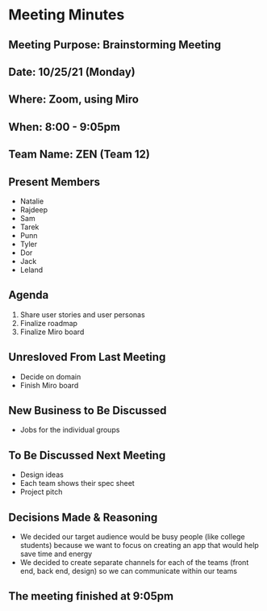 # Meeting Minutes
## Meeting Purpose: Brainstorming Meeting
## Date: 10/25/21 (Monday)
## Where: Zoom, using Miro
## When: 8:00 - 9:05pm
## Team Name: ZEN (Team 12)

## Present Members
- Natalie
- Rajdeep
- Sam
- Tarek
- Punn
- Tyler
- Dor
- Jack
- Leland

## Agenda
1. Share user stories and user personas
2. Finalize roadmap
3. Finalize Miro board

## Unresloved From Last Meeting
- Decide on domain
- Finish Miro board


## New Business to Be Discussed
- Jobs for the individual groups


## To Be Discussed Next Meeting
- Design ideas
- Each team shows their spec sheet
- Project pitch


## Decisions Made & Reasoning
- We decided our target audience would be busy people (like college students) because we want to focus on creating an app that would help save time and energy
- We decided to create separate channels for each of the teams (front end, back end, design) so we can communicate within our teams

## The meeting finished at 9:05pm

